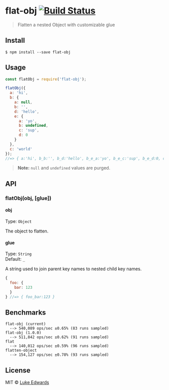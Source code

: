 # flat-obj [![Build Status](https://travis-ci.org/lukeed/flat-obj.svg?branch=master)](https://travis-ci.org/lukeed/flat-obj)

> Flatten a nested Object with customizable glue


## Install

```
$ npm install --save flat-obj
```


## Usage

```js
const flatObj = require('flat-obj');

flatObj({
  a: 'hi',
  b: {
    a: null,
    b: '',
    d: 'hello',
    e: {
      a: 'yo',
      b: undefined,
      c: 'sup',
      d: 0
    }
  },
  c: 'world'
});
//=> { a:'hi', b_b:'', b_d:'hello', b_e_a:'yo', b_e_c:'sup', b_e_d:0, c:'world' }
```

> **Note:** `null` and `undefined` values are purged.

## API

### flatObj(obj, [glue])

#### obj

Type: `Object`

The object to flatten.

#### glue

Type: `String`<br>
Default: `_`

A string used to join parent key names to nested child key names.

```js
{
  foo: {
    bar: 123
  }
} //=> { foo_bar:123 }
```


## Benchmarks

```
flat-obj (current)
  --> 540,089 ops/sec ±0.65% (83 runs sampled)
flat-obj (1.0.0)
  --> 511,842 ops/sec ±0.62% (91 runs sampled)
flat
  --> 140,012 ops/sec ±0.59% (96 runs sampled)
flatten-object
  --> 154,127 ops/sec ±0.78% (93 runs sampled)
```


## License

MIT © [Luke Edwards](https://lukeed.com)
